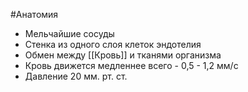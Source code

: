 #Анатомия 
- Мельчайшие сосуды
- Стенка из одного слоя клеток эндотелия
- Обмен между [[Кровь]] и тканями организма 
- Кровь движется медленнее всего - 0,5 - 1,2 мм/с
- Давление 20 мм. рт. ст.